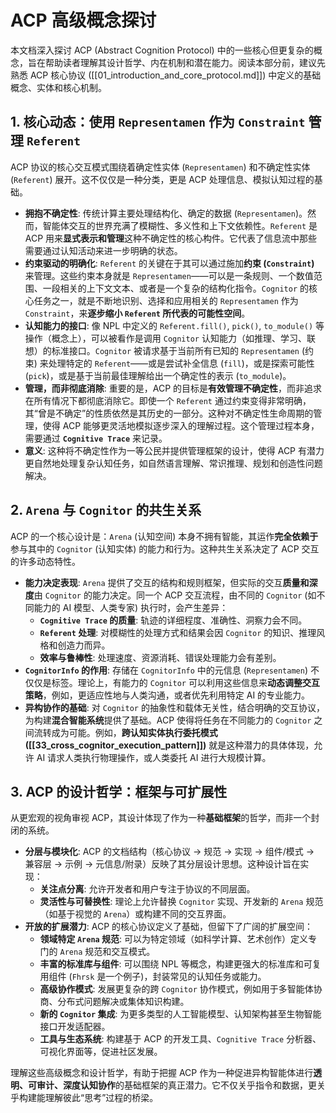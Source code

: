 # ACP 高级概念探讨

本文档深入探讨 ACP (Abstract Cognition Protocol) 中的一些核心但更复杂的概念，旨在帮助读者理解其设计哲学、内在机制和潜在能力。阅读本部分前，建议先熟悉 ACP 核心协议 ([[01_introduction_and_core_protocol.md]]) 中定义的基础概念、实体和核心机制。

## 1. 核心动态：使用 `Representamen` 作为 `Constraint` 管理 `Referent`

ACP 协议的核心交互模式围绕着确定性实体 (`Representamen`) 和不确定性实体 (`Referent`) 展开。这不仅仅是一种分类，更是 ACP 处理信息、模拟认知过程的基础。

*   **拥抱不确定性**: 传统计算主要处理结构化、确定的数据 (`Representamen`)。然而，智能体交互的世界充满了模糊性、多义性和上下文依赖性。`Referent` 是 ACP 用来**显式表示和管理**这种不确定性的核心构件。它代表了信息流中那些需要通过认知活动来进一步明确的状态。
*   **约束驱动的明确化**: `Referent` 的关键在于其可以通过施加**约束 (`Constraint`)** 来管理。这些约束本身就是 `Representamen`——可以是一条规则、一个数值范围、一段相关的上下文文本、或者是一个复杂的结构化指令。`Cognitor` 的核心任务之一，就是不断地识别、选择和应用相关的 `Representamen` 作为 `Constraint`，来**逐步缩小 `Referent` 所代表的可能性空间**。
*   **认知能力的接口**: 像 NPL 中定义的 `Referent.fill()`, `pick()`, `to_module()` 等操作（概念上），可以被看作是调用 `Cognitor` 认知能力（如推理、学习、联想）的标准接口。`Cognitor` 被请求基于当前所有已知的 `Representamen` (约束) 来处理特定的 `Referent`——或是尝试补全信息 (`fill`)，或是探索可能性 (`pick`)，或是基于当前最佳理解给出一个确定性的表示 (`to_module`)。
*   **管理，而非彻底消除**: 重要的是，ACP 的目标是**有效管理不确定性**，而非追求在所有情况下都彻底消除它。即使一个 `Referent` 通过约束变得非常明确，其“曾是不确定”的性质依然是其历史的一部分。这种对不确定性生命周期的管理，使得 ACP 能够更灵活地模拟逐步深入的理解过程。这个管理过程本身，需要通过 **`Cognitive Trace`** 来记录。
*   **意义**: 这种将不确定性作为一等公民并提供管理框架的设计，使得 ACP 有潜力更自然地处理复杂认知任务，如自然语言理解、常识推理、规划和创造性问题解决。

## 2. `Arena` 与 `Cognitor` 的共生关系

ACP 的一个核心设计是：`Arena` (认知空间) 本身不拥有智能，其运作**完全依赖于**参与其中的 `Cognitor` (认知实体) 的能力和行为。这种共生关系决定了 ACP 交互的许多动态特性。

*   **能力决定表现**: `Arena` 提供了交互的结构和规则框架，但实际的交互**质量和深度**由 `Cognitor` 的能力决定。同一个 ACP 交互流程，由不同的 `Cognitor` (如不同能力的 AI 模型、人类专家) 执行时，会产生差异：
    *   **`Cognitive Trace` 的质量**: 轨迹的详细程度、准确性、洞察力会不同。
    *   **`Referent` 处理**: 对模糊性的处理方式和结果会因 `Cognitor` 的知识、推理风格和创造力而异。
    *   **效率与鲁棒性**: 处理速度、资源消耗、错误处理能力会有差别。
*   **`CognitorInfo` 的作用**: 存储在 `CognitorInfo` 中的元信息 (`Representamen`) 不仅仅是标签。理论上，有能力的 `Cognitor` 可以利用这些信息来**动态调整交互策略**，例如，更适应性地与人类沟通，或者优先利用特定 AI 的专业能力。
*   **异构协作的基础**: 对 `Cognitor` 的抽象性和载体无关性，结合明确的交互协议，为构建**混合智能系统**提供了基础。ACP 使得将任务在不同能力的 `Cognitor` 之间流转成为可能。例如，**跨认知实体执行委托模式 ([[33_cross_cognitor_execution_pattern]])** 就是这种潜力的具体体现，允许 AI 请求人类执行物理操作，或人类委托 AI 进行大规模计算。

## 3. ACP 的设计哲学：框架与可扩展性

从更宏观的视角审视 ACP，其设计体现了作为一种**基础框架**的哲学，而非一个封闭的系统。

*   **分层与模块化**: ACP 的文档结构（核心协议 -> 规范 -> 实现 -> 组件/模式 -> 兼容层 -> 示例 -> 元信息/附录）反映了其分层设计思想。这种设计旨在实现：
    *   **关注点分离**: 允许开发者和用户专注于协议的不同层面。
    *   **灵活性与可替换性**: 理论上允许替换 `Cognitor` 实现、开发新的 `Arena` 规范（如基于视觉的 `Arena`）或构建不同的交互界面。
*   **开放的扩展潜力**: ACP 的核心协议定义了基础，但留下了广阔的扩展空间：
    *   **领域特定 `Arena` 规范**: 可以为特定领域（如科学计算、艺术创作）定义专门的 `Arena` 规范和交互模式。
    *   **丰富的标准库与组件**: 可以围绕 NPL 等概念，构建更强大的标准库和可复用组件 (`Fhrsk` 是一个例子)，封装常见的认知任务或能力。
    *   **高级协作模式**: 发展更复杂的跨 `Cognitor` 协作模式，例如用于多智能体协商、分布式问题解决或集体知识构建。
    *   **新的 `Cognitor` 集成**: 为更多类型的人工智能模型、认知架构甚至生物智能接口开发适配器。
    *   **工具与生态系统**: 构建基于 ACP 的开发工具、`Cognitive Trace` 分析器、可视化界面等，促进社区发展。

理解这些高级概念和设计哲学，有助于把握 ACP 作为一种促进异构智能体进行**透明、可审计、深度认知协作**的基础框架的真正潜力。它不仅关乎指令和数据，更关乎构建能理解彼此“思考”过程的桥梁。